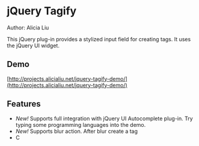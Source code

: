 jQuery Tagify
=============
Author: Alicia Liu

This jQuery plug-in provides a stylized input field for creating tags. It uses the jQuery UI widget.

Demo
----
[http://projects.alicialiu.net/jquery-tagify-demo/](http://projects.alicialiu.net/jquery-tagify-demo/)

Features
--------
* _New!_ Supports full integration with jQuery UI Autocomplete plug-in. Try typing some programming languages into the demo.
* _New!_ Supports blur action. After blur create a tag
* C